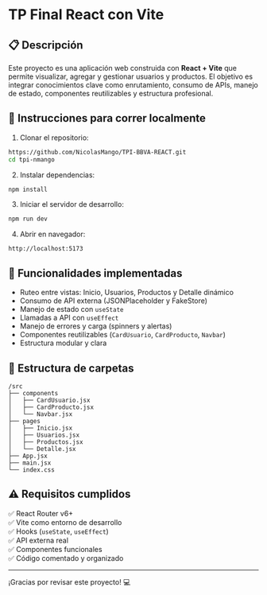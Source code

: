 
# TP Final React con Vite

## 📋 Descripción
Este proyecto es una aplicación web construida con **React + Vite** que permite visualizar, agregar y gestionar usuarios y productos. El objetivo es integrar conocimientos clave como enrutamiento, consumo de APIs, manejo de estado, componentes reutilizables y estructura profesional.

## 🚀 Instrucciones para correr localmente

1. Clonar el repositorio:
```bash
https://github.com/NicolasMango/TPI-BBVA-REACT.git
cd tpi-nmango
```

2. Instalar dependencias:
```bash
npm install
```

3. Iniciar el servidor de desarrollo:
```bash
npm run dev
```

4. Abrir en navegador:
```
http://localhost:5173
```

## 🧩 Funcionalidades implementadas
- Ruteo entre vistas: Inicio, Usuarios, Productos y Detalle dinámico
- Consumo de API externa (JSONPlaceholder y FakeStore)
- Manejo de estado con `useState`
- Llamadas a API con `useEffect`
- Manejo de errores y carga (spinners y alertas)
- Componentes reutilizables (`CardUsuario`, `CardProducto`, `Navbar`)
- Estructura modular y clara

## 📁 Estructura de carpetas
```
/src
├── components
│   ├── CardUsuario.jsx
│   ├── CardProducto.jsx
│   └── Navbar.jsx
├── pages
│   ├── Inicio.jsx
│   ├── Usuarios.jsx
│   ├── Productos.jsx
│   └── Detalle.jsx
├── App.jsx
├── main.jsx
└── index.css
```

## ⚠️ Requisitos cumplidos
✅ React Router v6+  
✅ Vite como entorno de desarrollo  
✅ Hooks (`useState`, `useEffect`)  
✅ API externa real  
✅ Componentes funcionales  
✅ Código comentado y organizado

---

¡Gracias por revisar este proyecto! 💻
